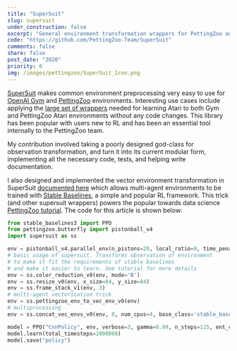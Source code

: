 ```yaml
---
title: "SuperSuit"
slug: supersuit
under_construction: false
excerpt: "General environment transformation wrappers for PettingZoo and Gym. (100+ github stars)"
code: "https://github.com/PettingZoo-Team/SuperSuit"
comments: false
share: false
post_date: "2020"
priority: 0
img: /images/pettingzoo/SuperSuit_Icon.png
---
```



[SuperSuit](https://github.com/PettingZoo-Team/SuperSuit) makes common environment preprocessing very easy to use for [OpenAI Gym](https://gym.openai.com/) and [PettingZoo](https://www.pettingzoo.ml/) environments. Interesting use cases include applying the [large set of wrappers](https://www.pettingzoo.ml/atari#preprocessing) needed for learning Atari to both Gym and PettingZoo Atari environments without any code changes. This library has been popular with users new to RL and has been an essential tool internally to the PettingZoo team.

My contribution involved taking a poorly designed god-class for observation transformation, and turn it into its current modular form, implementing all the necessary code, tests, and helping write documentation.

I also designed and implemented the vector environment transformation in SuperSuit [documented here](https://github.com/PettingZoo-Team/SuperSuit/#parallel-environment-vectorization) which allows multi-agent environments to be trained with [Stable Baselines](https://stable-baselines3.readthedocs.io/en/master/), a simple and popular RL framework. This trick (and other supersuit wrappers) powers the popular towards data science [PettingZoo tutorial](https://towardsdatascience.com/multi-agent-deep-reinforcement-learning-in-15-lines-of-code-using-pettingzoo-e0b963c0820b). The code for this article is shown below:


```python
from stable_baselines3 import PPO
from pettingzoo.butterfly import pistonball_v4
import supersuit as ss

env = pistonball_v4.parallel_env(n_pistons=20, local_ratio=0, time_penalty=-0.1, continuous=True, random_drop=True, random_rotate=True, ball_mass=0.75, ball_friction=0.3, ball_elasticity=1.5, max_cycles=125)
# basic usage of supersuit. Transforms observation of environment
# to make it fit the requirements of stable baselines
# and make it easier to learn. See tutorial for more details
env = ss.color_reduction_v0(env, mode='B')
env = ss.resize_v0(env, x_size=84, y_size=84)
env = ss.frame_stack_v1(env, 3)
# multi-agent vectorization trick
env = ss.pettingzoo_env_to_vec_env_v0(env)
# multiprocessing
env = ss.concat_vec_envs_v0(env, 8, num_cpus=4, base_class='stable_baselines3')

model = PPO("CnnPolicy", env, verbose=3, gamma=0.99, n_steps=125, ent_coef=0.01, learning_rate=0.00025, vf_coef=0.5, max_grad_norm=0.5, gae_lambda=0.95, n_epochs=4, clip_range=0.2, clip_range_vf=1)
model.learn(total_timesteps=2000000)
model.save("policy")
```

